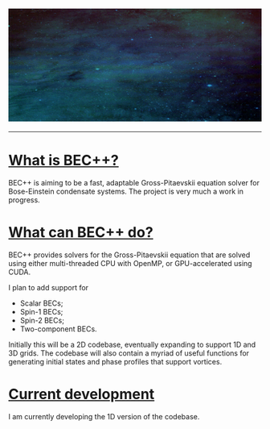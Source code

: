 ### <img src="https://github.com/wheelerMT/BECpp/blob/master/docs/vids/becpp.gif">

---

# <u> What is BEC++?</u>
BEC++ is aiming to be a fast, adaptable Gross-Pitaevskii equation solver for Bose-Einstein condensate systems.
The project is very much a work in progress. 

# <u> What can BEC++ do?</u>
BEC++ provides solvers for the Gross-Pitaevskii equation that are solved using either multi-threaded CPU with OpenMP,
or GPU-accelerated using CUDA.

I plan to add support for
- Scalar BECs;
- Spin-1 BECs;
- Spin-2 BECs;
- Two-component BECs.

Initially this will be a 2D codebase, eventually expanding to support 1D and 3D grids.
The codebase will also contain a myriad of useful functions for generating initial states and phase profiles that
support vortices.

# <u> Current development </u>
I am currently developing the 1D version of the codebase.
